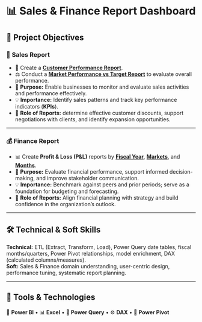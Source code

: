 # 📊 Sales & Finance Report Dashboard  

## 🎯 Project Objectives  

### 🧾 **Sales Report**
- 📌 Create a **[Customer Performance Report](https://github.com/subimanoharan12/Data_Analytics/blob/main/Customer%20Performance%20Report.pdf)**.  
- ⚖️ Conduct a **[Market Performance vs Target Report](https://github.com/subimanoharan12/Data_Analytics/blob/main/Market%20Performance%20vs%20Target%20Report.pdf)** to evaluate overall performance.  
- 🎯 **Purpose:** Enable businesses to monitor and evaluate sales activities and performance effectively.  
- 💡 **Importance:** Identify sales patterns and track key performance indicators (**KPIs**).  
- 🧠 **Role of Reports:** determine effective customer discounts, support negotiations with clients, and identify expansion opportunities.

---

### 💰 **Finance Report**
- 📊 Create **Profit & Loss (P&L)** reports by **[Fiscal Year](https://github.com/subimanoharan12/Data_Analytics/blob/main/P%26L%20Statement%20by%20Fiscal%20Year.pdf)**, **[Markets](https://github.com/subimanoharan12/Data_Analytics/blob/main/P%26L%20Statement%20by%20Markets.pdf)**, and **[Months](https://github.com/subimanoharan12/Data_Analytics/blob/main/P%26L%20Statement%20by%20Months.pdf)**.  
- 🎯 **Purpose:** Evaluate financial performance, support informed decision-making, and improve stakeholder communication.  
- 💡 **Importance:** Benchmark against peers and prior periods; serve as a foundation for budgeting and forecasting.  
- 🧠 **Role of Reports:** Align financial planning with strategy and build confidence in the organization’s outlook.

---

## 🛠️ Technical & Soft Skills
**Technical:** ETL (Extract, Transform, Load), Power Query date tables, fiscal months/quarters, Power Pivot relationships, model enrichment, DAX (calculated columns/measures).  
**Soft:** Sales & Finance domain understanding, user-centric design, performance tuning, systematic report planning.

---

## 🧩 Tools & Technologies  
🧮 **Power BI** • 📊 **Excel** • 🧰 **Power Query** • ⚙️ **DAX** • 🧠 **Power Pivot**
